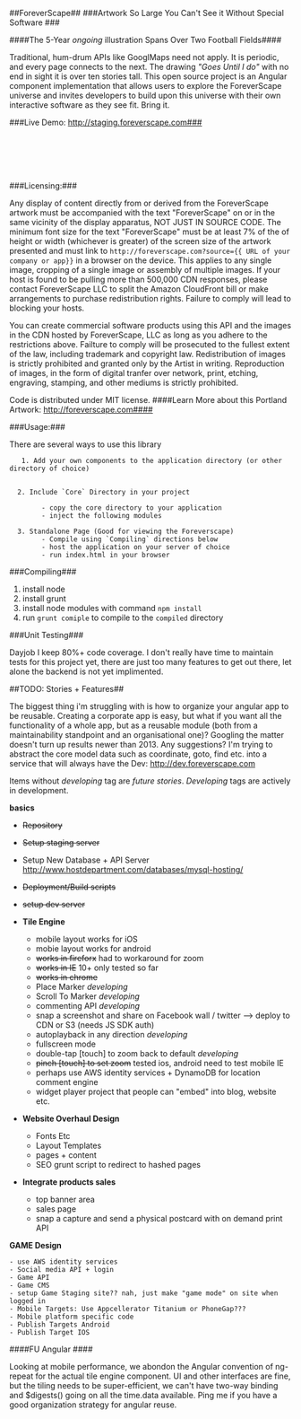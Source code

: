 ##ForeverScape##
###Artwork So Large You Can't See it Without Special Software ###

####The 5-Year *ongoing* illustration Spans Over Two Football Fields####

Traditional, hum-drum APIs like GooglMaps need not apply. It is periodic, and every page connects to the next. The drawing *"Goes Until I do"* with no end in sight it is over ten stories tall. This open source project is an Angular component implementation that allows users to explore the ForeverScape universe and invites developers to build upon this universe with their own interactive software as they see fit. Bring it.

###Live Demo: http://staging.foreverscape.com###


<br/>
<br/>
<br/>
<br/>
 
###Licensing:###

Any display of content directly from or derived from the ForeverScape artwork must be accompanied with the text "ForeverScape" on or in the same vicinity of the display apparatus, NOT JUST IN SOURCE CODE. The minimum font size for the text "ForeverScape" must be at least 7% of the of height or width (whichever is greater) of the screen size of the artwork presented and must link to ```http://foreverscape.com?source={{ URL of your company or app}}``` in a browser on the device. This applies to any single image, cropping of a single image or assembly of multiple images. If your host is found to be pulling more than 500,000 CDN responses, please contact ForeverScape LLC to split the Amazon CloudFront bill or make arrangements to purchase redistribution rights. Failure to comply will lead to blocking your hosts. 

You can create commercial software products using this API and the images in the CDN hosted by ForeverScape, LLC as long as you adhere to the restrictions above. Failture to comply will be prosecuted to the fullest extent of the law, including trademark and copyright law. Redistribution of images is strictly prohibited and granted only by the Artist in writing. Reproduction of images, in the form of digital tranfer over network, print, etching, engraving, stamping, and other mediums is strictly prohibited.

Code is distributed under MIT license. 
####Learn More about this Portland Artwork: http://foreverscape.com####


###Usage:###

  There are several ways to use this library
  
  	   1. Add your own components to the application directory (or other directory of choice)
            

      2. Include `Core` Directory in your project
           
            - copy the core directory to your application
            - inject the following modules

      3. Standalone Page (Good for viewing the Foreverscape)
            - Compile using `Compiling` directions below
            - host the application on your server of choice
            - run index.html in your browser


###Compiling###

1. install node
2. install grunt
3. install node modules with command `npm install`
4. run `grunt comiple` to compile to the `compiled` directory

###Unit Testing###

Dayjob I keep 80%+ code coverage. I don't really have time to maintain tests for this project yet, there are just too many features to get out there, let alone the backend is not yet implimented. 


##TODO: Stories + Features##

The biggest thing i'm struggling with is how to organize your angular app to be reusable. Creating  a corporate app is easy, but what if you want all the functionality of a whole app, but as a reusable module (both from a maintainability standpoint and an organisational one)? Googling the matter doesn't turn up results newer than 2013. Any suggestions? I'm trying to abstract the core model data such as coordinate, goto, find etc. into a service that will always have the 
Dev: http://dev.foreverscape.com

Items without *developing* tag are *future stories*. *Developing* tags are actively in development.

**basics**
- ~~Repository~~	
- ~~Setup staging server~~
- Setup New Database + API Server	http://www.hostdepartment.com/databases/mysql-hosting/
- ~~Deployment/Build scripts~~
- ~~setup dev server~~

- **Tile Engine**
	- mobile layout works for iOS
	- mobie layout works for android
	- ~~works in fireforx~~ had to workaround for zoom
	- ~~works in IE~~ 10+ only tested so far
	- ~~works in chrome~~
	- Place Marker *developing*
	- Scroll To Marker  *developing*
	- commenting API  *developing*
	- snap a screenshot and share on Facebook wall / twitter --> deploy to CDN or S3 (needs JS SDK auth)
	- autoplayback in any direction  *developing*
	- fullscreen mode
	- double-tap [touch] to zoom back to default  *developing*
	- ~~pinch [touch] to set zoom~~ tested ios, android need to test mobile IE
	- perhaps use AWS identity services + DynamoDB for location comment engine
	- widget player project that people can "embed" into blog, website etc. 
- **Website Overhaul Design**	
	- Fonts Etc
	- Layout Templates
	- pages + content 
	- SEO grunt script to redirect to hashed pages
- **Integrate  products sales**
	- top banner area
	- sales page
	- snap a capture and send a physical postcard with on demand print API
	
**GAME Design**

	- use AWS identity services
	- Social media API + login
	- Game API
	- Game CMS
	- setup Game Staging site?? nah, just make "game mode" on site when logged in
	- Mobile Targets: Use Appcellerator Titanium or PhoneGap???
	- Mobile platform specific code
	- Publish Targets Android
	- Publish Target IOS
	

####FU Angular ####

Looking at mobile performance, we abondon the Angular convention of ng-repeat for the actual tile engine component. UI and other interfaces are fine, but the tiling needs to be super-efficient, we can't have two-way binding and $digests() going on all the time.data available. Ping me if you have a good organization strategy for angular reuse. 
